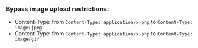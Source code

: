 ### Bypass image upload restrictions:

-  Content-Type: from `Content-Type: application/x-php` to `Content-Type: image/jpeg`
-  Content-Type: from `Content-Type: application/x-php` to `Content-Type: image/gif`


